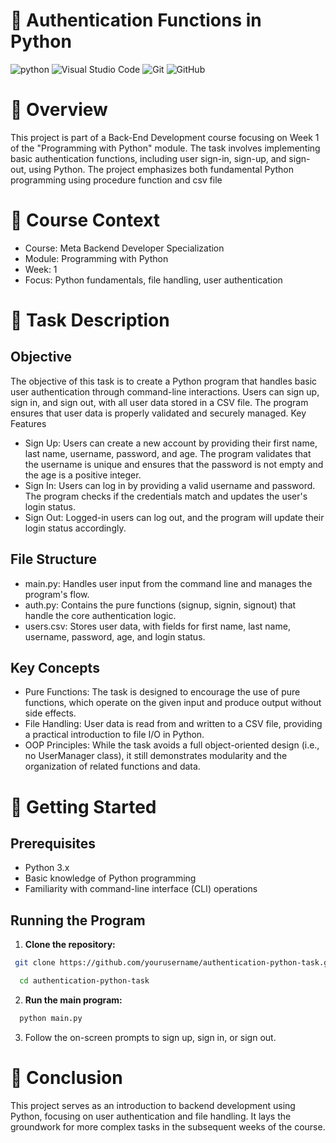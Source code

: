 # 🔐 Authentication Functions in Python 
![python](https://img.shields.io/badge/Python-3776AB.svg?style=for-the-badge&logo=Python&logoColor=white) 
![Visual Studio Code](https://img.shields.io/badge/Visual%20Studio%20Code-0078d7.svg?style=for-the-badge&logo=visual-studio-code&logoColor=white) 
![Git](https://img.shields.io/badge/git-%23F05033.svg?style=for-the-badge&logo=git&logoColor=white) 
![GitHub](https://img.shields.io/badge/GitHub-181717.svg?style=for-the-badge&logo=GitHub&logoColor=white)

# 🧾 Overview
This project is part of a Back-End Development course focusing on Week 1 of the "Programming with Python" module. The task involves implementing basic authentication functions, including user sign-in, sign-up, and sign-out, using Python. The project emphasizes both fundamental Python programming using procedure function and csv file 

# 📅 Course Context
- Course: Meta Backend Developer Specialization
- Module: Programming with Python
- Week: 1
- Focus: Python fundamentals, file handling, user authentication

# 📖 Task Description
## **Objective**

The objective of this task is to create a Python program that handles basic user authentication through command-line interactions. Users can sign up, sign in, and sign out, with all user data stored in a CSV file. The program ensures that user data is properly validated and securely managed.
Key Features

- Sign Up: Users can create a new account by providing their first name, last name, username, password, and age. The program validates that the username is unique and ensures that the password is not empty and the age is a positive integer.
- Sign In: Users can log in by providing a valid username and password. The program checks if the credentials match and updates the user's login status.
- Sign Out: Logged-in users can log out, and the program will update their login status accordingly.

## **File Structure**

- main.py: Handles user input from the command line and manages the program's flow.
- auth.py: Contains the pure functions (signup, signin, signout) that handle the core authentication logic.
- users.csv: Stores user data, with fields for first name, last name, username, password, age, and login status.

## **Key Concepts**

- Pure Functions: The task is designed to encourage the use of pure functions, which operate on the given input and produce output without side effects.
- File Handling: User data is read from and written to a CSV file, providing a practical introduction to file I/O in Python.
- OOP Principles: While the task avoids a full object-oriented design (i.e., no UserManager class), it still demonstrates modularity and the organization of related functions and data.

# 📌 **Getting Started**
## Prerequisites
- Python 3.x
- Basic knowledge of Python programming
- Familiarity with command-line interface (CLI) operations

## Running the Program  
1. **Clone the repository:**
 ```sh
  git clone https://github.com/yourusername/authentication-python-task.git
```
```sh
  cd authentication-python-task
```
2. **Run the main program:**
```sh
  python main.py
```
3. Follow the on-screen prompts to sign up, sign in, or sign out.

# 🤝 Conclusion
This project serves as an introduction to backend development using Python, focusing on user authentication and file handling. It lays the groundwork for more complex tasks in the subsequent weeks of the course.


